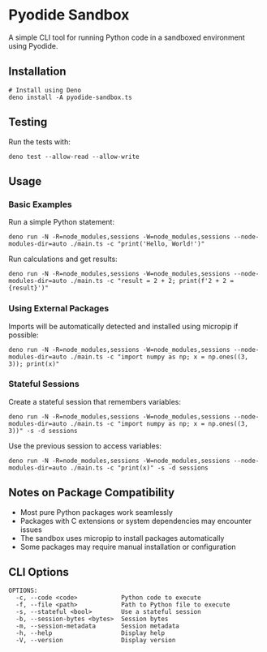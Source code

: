 # Pyodide Sandbox

A simple CLI tool for running Python code in a sandboxed environment using Pyodide.

## Installation

```shell
# Install using Deno
deno install -A pyodide-sandbox.ts
```

## Testing

Run the tests with:

```shell
deno test --allow-read --allow-write
```

## Usage

### Basic Examples

Run a simple Python statement:

```shell
deno run -N -R=node_modules,sessions -W=node_modules,sessions --node-modules-dir=auto ./main.ts -c "print('Hello, World!')"
```

Run calculations and get results:

```shell
deno run -N -R=node_modules,sessions -W=node_modules,sessions --node-modules-dir=auto ./main.ts -c "result = 2 + 2; print(f'2 + 2 = {result}')"
```

### Using External Packages

Imports will be automatically detected and installed using micropip if possible:

```shell
deno run -N -R=node_modules,sessions -W=node_modules,sessions --node-modules-dir=auto ./main.ts -c "import numpy as np; x = np.ones((3, 3)); print(x)"
```

### Stateful Sessions

Create a stateful session that remembers variables:

```shell
deno run -N -R=node_modules,sessions -W=node_modules,sessions --node-modules-dir=auto ./main.ts -c "import numpy as np; x = np.ones((3, 3))" -s -d sessions
```

Use the previous session to access variables:

```shell
deno run -N -R=node_modules,sessions -W=node_modules,sessions --node-modules-dir=auto ./main.ts -c "print(x)" -s -d sessions
```

## Notes on Package Compatibility

- Most pure Python packages work seamlessly
- Packages with C extensions or system dependencies may encounter issues
- The sandbox uses micropip to install packages automatically
- Some packages may require manual installation or configuration

## CLI Options

```
OPTIONS:
  -c, --code <code>            Python code to execute
  -f, --file <path>            Path to Python file to execute
  -s, --stateful <bool>        Use a stateful session
  -b, --session-bytes <bytes>  Session bytes
  -m, --session-metadata       Session metadata
  -h, --help                   Display help
  -V, --version                Display version
```